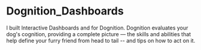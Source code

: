 # Dognition_Dashboards
I built Interactive Dashboards and for Dognition. Dognition evaluates your dog's cognition, providing a complete picture — the skills and abilities that help define your furry friend from head to tail -- and tips on how to act on it.
